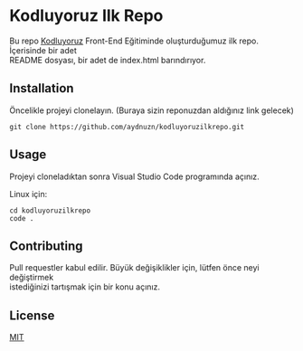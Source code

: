 # Kodluyoruz Ilk Repo
Bu repo <ins>[Kodluyoruz](https://www.kodluyoruz.org)</ins> Front-End Eğitiminde oluşturduğumuz ilk repo. İçerisinde bir adet <br> README dosyası, bir adet de index.html barındırıyor.

## Installation
Öncelikle projeyi clonelayın. (Buraya sizin reponuzdan aldığınız link gelecek)

```
git clone https://github.com/aydnuzn/kodluyoruzilkrepo.git
```

## Usage
Projeyi cloneladıktan sonra Visual Studio Code programında açınız.

Linux için:
```
cd kodluyoruzilkrepo
code .
```
## Contributing
Pull requestler kabul edilir. Büyük değişiklikler için, lütfen önce neyi değiştirmek <br> istediğinizi tartışmak için bir konu açınız.

## License
<ins>[MIT](https://choosealicense.com/licenses/mit/)</ins>